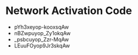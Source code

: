 # Network Activation Code
* pYh3xeyop-kooxsqAw
* nBZwpuyop_Zy1okqAw
* _psbcuyop_Zzr-MqAw
* LEuuFOyop9Jr3skqAw